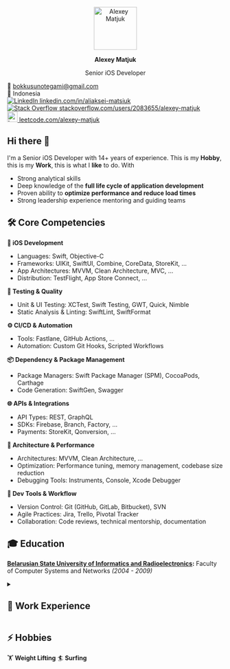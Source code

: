 <p align="center">
  <img src="https://avatars.githubusercontent.com/u/3024819?v=4" alt="Alexey Matjuk" width="100" height="100">
  <p align="center">
  <strong>Alexey Matjuk</strong>
  </p>
  <p align="center">
  Senior iOS Developer
  </p>
</p>

<p align="left">
  📧 <a href="mailto:bokkusunotegami@gmail.com">bokkusunotegami@gmail.com</a><br>
  📍 Indonesia
  <a href="https://www.linkedin.com/in/aliaksei-matsiuk" target="_blank"><br>
    <img src="https://cdn-icons-png.flaticon.com/24/3536/3536505.png" alt="LinkedIn">
    linkedin.com/in/aliaksei-matsiuk
  </a><br>
  <a href="https://stackoverflow.com/users/2083655/alexey-matjuk" target="_blank">
    <img src="https://cdn-icons-png.flaticon.com/24/2111/2111628.png" alt="Stack Overflow">
    stackoverflow.com/users/2083655/alexey-matjuk
  </a><br>
  <a href="https://www.leetcode.com/alexey-matjuk" target="_blank">
    <img src="https://upload.wikimedia.org/wikipedia/commons/1/19/LeetCode_logo_black.png" width="24" height="24" alt="LeetCode">
    leetcode.com/alexey-matjuk
  </a><br>
</p>

## Hi there 👋
I'm a Senior iOS Developer with 14+ years of experience. This is my **Hobby**, this is my **Work**, this is what I **like** to do. With 
- Strong analytical skills  
- Deep knowledge of the **full life cycle of application development**  
- Proven ability to **optimize performance and reduce load times**  
- Strong leadership experience mentoring and guiding teams  

## 🛠 Core Competencies

**🚀 iOS Development**
-	Languages: Swift, Objective-C
-	Frameworks: UIKit, SwiftUI, Combine, CoreData, StoreKit, ...
-	App Architectures: MVVM, Clean Architecture, MVC, ...
-	Distribution: TestFlight, App Store Connect, ...

**🧪 Testing & Quality**
-	Unit & UI Testing: XCTest, Swift Testing, GWT, Quick, Nimble
-	Static Analysis & Linting: SwiftLint, SwiftFormat

**⚙️ CI/CD & Automation**
-	Tools: Fastlane, GitHub Actions, ...
-	Automation: Custom Git Hooks, Scripted Workflows

**📦 Dependency & Package Management**
-	Package Managers: Swift Package Manager (SPM), CocoaPods, Carthage
-	Code Generation: SwiftGen, Swagger

**🌐 APIs & Integrations**
-	API Types: REST, GraphQL
-	SDKs: Firebase, Branch, Factory, ...
-	Payments: StoreKit, Qonversion, ...

**🧠 Architecture & Performance**
-	Architectures: MVVM, Clean Architecture, ...
-	Optimization: Performance tuning, memory management, codebase size reduction
-	Debugging Tools: Instruments, Console, Xcode Debugger

**🔧 Dev Tools & Workflow**
-	Version Control: Git (GitHub, GitLab, Bitbucket), SVN
-	Agile Practices: Jira, Trello, Pivotal Tracker
-	Collaboration: Code reviews, technical mentorship, documentation
 
## 🎓 Education  

**[Belarusian State University of Informatics and Radioelectronics](https://www.bsuir.by/en/):** Faculty of Computer Systems and Networks _(2004 - 2009)_

<details>
<summary><h2>🚀  Work Experience</h2></summary>

## [**Axelroad: Strength Training**](https://apps.apple.com/app/axelroad-strength-training/id6502515101) _(Feb 2025 – current)_  
**Senior Software Engineer**  
Leading iOS app development and owning key technical decisions.

**Achievements:**
*	Significantly simplified app logic, reduced code complexity and amount of code while still delivering new features:
    *	Migrated almost the whole project to **Swift Modern Concurrency**.
    *	Migrated most of the screens and views to **SwiftUI**.
    *	Reduced codebase from *‎69055* lines of code (including Storyboards) to *28180*, which is around **60%**.
* Migrated project to **Swift 6**.
* Eliminated all warnings.
* Made early (2nd beta) support of **iOS 26** and **Xcode 26**.
*	Automated/Simplified build and deployment processes with **Fastlane** and **GitHub Actions**.
*	Migrated project to **Buildable Folders** to minimize merge conflicts and streamline **Pull Requests**.

---
## [**Vention**](https://ventionteams.com) and [**ItechArt Group**](https://itechartgroup.by) _(2011 – 2024)_
Participated in the following projects as an employee of [Vention](https://ventionteams.com) and [ItechArt Group](https://itechartgroup.by).
The provided list is incomplete and only includes the most interesting projects.

Honorable mentions:
* [Camp Bestival](https://bambinogoodies.co.uk/camp-bestival-finger-paints-ipad-app/) - iPadOS App
* [ClassPass](https://classpass.com) - iOS App
* [Bitdefender](https://www.bitdefender.com) - POC of macOS app 
* [CNA](https://www.cna.id/) - Android App

## [**GuideHuman**](https://guidehuman.co) _(Feb 2024 – Aug 2024)_  
**Senior Software Engineer**  
- Developed a **smart social media app** enabling intuitive content sharing and organization  
- Led the **video generation feature**, reducing processing time from **15-20 sec to 3 sec**  
- Designed a custom **animation label inspired by Apple Music karaoke**  
- Optimized internal **sharing API**, making it easier to expand integrations

## [**Flow**](https://apps.apple.com/by/app/life-in-flow/id1660942497) _(Jun 2023 – Nov 2023)_  
**Senior Software Engineer**  
- Led the development of a **cloud-based property management app**  
- Reworked **app navigation**, enhancing usability and safety  
- Improved **SwiftUI components**, fixing architectural flaws  
- Conducted team training on **SwiftUI layout concepts vs. UIKit**  

## [**Memrise - Education Platform**](https://www.memrise.com) _(Nov 2022 – Jun 2023)_  
**Senior Software Engineer**  
- Enhanced **language learning app with 50M+ users**  
- Developed **SwiftGen templates**, streamlining localization  
- Suggested and implemented **Git automation to prevent CI failures**  
- Eliminated long-standing app performance bugs  

## [**Tinybeans - Photo Sharing App**](https://tinybeans.com) _(Nov 2020 – Nov 2022)_  
**Senior Software Engineer / Tech Lead**  
- Integrated **SwiftUI** and led architectural improvements  
- Developed advanced **photo & video editing tools**  
- Designed a **subscription discount model** based on user activity  

### [**boon.PLANET & boon.**](https://x.com/boon_official) _(Mar 2018 – Jun 2020)_  
**Senior Software Engineer / Team Lead**  
- Built a **fintech banking app** supporting digital and physical Mastercard payments  
- Led a **team of 13 engineers**  
- Implemented **Apple Pay and multiple payment services**  
- Architected the app using **MVVM & Clean Architecture**  

## [**bankomo by ReiseBank AG**](https://appadvice.com/app/bankomo/1256304595) _(Nov 2016 – Jun 2020)_  
**Senior Software Engineer / Team Lead**  
- Built a **mobile banking app for ReiseBank AG**  
- Successfully convinced the client to **switch to Swift** for development  
- Delivered the app **on time with industry-leading quality**  

## [**Primer iOS SDK v3**](https://github.com/goprimer/primer-ios-sdk) _(Jul 2015 – Jul 2016)_  
**Senior Software Engineer**  
- Extensively participated in architecturing of all key parts of SDK
- We created highly testable code base and achieved more than 80% test
coverage
- Suggested and adopted newly introduced Apple's UI tests
- Based on my previous experience encouraged to use Swift for Unit/UI tests,
which allowed us to write them faster
- Accomplished R&D and established all framework guidelines to achieve
compliance of our Objective-C codebase with Swift

## [**Pixable (iOS & Android)**](https://avinashadluri.medium.com/pixable-dont-miss-a-single-photo-in-facebook-twitter-recently-though-you-are-busy-here-is-your-photo-70249e61d66a) _(Dec 2013 – Jul 2015)_  
**Middle-Senior Software Engineer**  
- Developed a **news feed and aggregator** for photos and videos from Facebook, Twitter, and Instagram  
- Led the **Objective-C to Swift rewrite**, improving maintainability and modernizing the codebase  
- Implemented a **Pinterest-style grid** for smooth media browsing  
- Created a **custom ReactiveCocoa wrapper for Swift**, enabling declarative programming  

## [**IntellaCar**](https://appadvice.com/app/intellacar-hd/456679848) _(Nov 2011 – Dec 2013)_  
**Junior-Middle Software Engineer**  
- Developed a **mobile sales platform** for car dealerships, eliminating knowledge gaps for consultants  
- Integrated **CARFAX API**, enabling instant vehicle history reports  
- Optimized database queries, improving **UI performance and data syncing**  
- Led the architecture of a **sync application** to retrieve car data from multiple sources  

</details>

## ⚡ Hobbies

🏋️ **Weight Lifting** 🏄 **Surfing**
